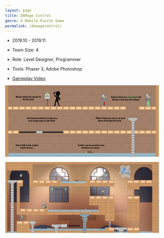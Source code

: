```yaml
---
layout: page
title: DAMage Control
genre: A Mobile Puzzle Game
permalink: /damagecontrol/
---
```




 - 2019.10 - 2019.11

 - Team Size: 4

 - Role: Level Designer, Programmer

 - Tools: Phaser 3, Adobe Photoshop

 - [Gameplay Video](https://www.youtube.com/watch?v=oPe8F7txhFM&feature=youtu.be)

 ![](./img/DC.png)

 ![](./img/DC2.png)